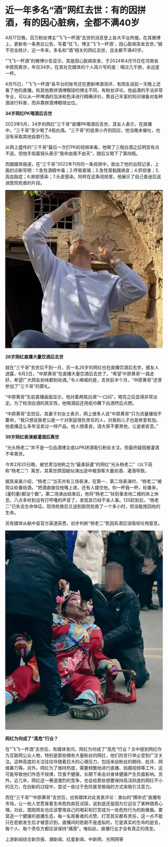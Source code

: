# 近一年多名“酒”网红去世：有的因拼酒，有的因心脏病，全都不满40岁

4月17日晚，百万粉丝博主“飞飞一杯酒”去世的消息登上各大平台热搜。在其微博上，更新有一条黑白公告，写着“任飞，博主‘飞飞一杯酒’，因心脏病突发去世。”据不完全统计，近一年来，多名和“酒”相关的网红去世，且全都不满40岁。

“飞飞一杯酒”的微博讣告显示，其是因心脏病突发，于2024年4月15日在河南省中医院离世，年仅34岁。在其社交媒体的个人简介写的是：喝过几千款，永远差一杯。

4月15日，“飞飞一杯酒”各平台的账号还在更新啤酒测评，有网友说前一天晚上还看了他的直播。和其他靠拼酒博眼球的博主不同，有粉丝评论，他品酒的手法非常专业，可以从一杯啤酒的泡沫和色泽进行精确评价，靠自己丰富的知识储备对各种酒进行科普，而非靠拼酒博眼球出位。

**34岁网红PK喝酒后去世**

2023年5月，34岁的网红“三千哥”直播PK喝酒后去世，其友人表示，在直播中，“三千哥”至少喝了4瓶白酒。“三千哥”的徒弟小齐则回应，他当晚未催吐，也没有采取其他自救行为。

从网上盛传的“三千哥”最后一次打PK的视频来看，他喝了三瓶白酒之后明显有点不适，但他手指着镜头表示“我命由我不由天”，随后又喝下了第四瓶。

而据媒体报道，在“三千哥”2022年11月的一条视频中，放出了他的出院记录，上面的诊断写明：1.急性酒精中毒；2.呼吸衰竭；3.急性胃黏膜病变；4.肝损害；5.高血脂症；6.肺部感染；7.头皮感染。同样在这条视频里，他展示了自己昏迷后送进医院抢救的片段。

![82434d248eae235182c24f53448efca0.jpg](https://raw.githubusercontent.com/qqhsx/qqnews_image/main/2024/04/18/近一年多名“酒”网红去世：有的因拼酒，有的因心脏病，全都不满40岁/82434d248eae235182c24f53448efca0.jpg)

**26岁网红直播大量饮酒后去世**

就在“三千哥”去世后不到一月，另一名26岁的网红也在直播饮酒后去世，据友人透露，6月2日，“中原黄哥”在直播大量饮酒后去世了。“希望‘中原黄哥’一路走好，希望广大网友劝啥都别劝酒。”令人唏嘘的是，去世前半个月，“中原黄哥”还曾参加了“三千哥”的葬礼。

“中原黄哥”生前直播画面显示，他对着两瓶白酒“一口闷”，喝完之后显得非常淡定。为了检测白酒的真实性，他喝酒前还用纸巾蘸下白酒然后点燃。

“中原黄哥”去世后，其妻子刘女士表示，网上很多人说“中原黄哥”只为流量赚钱不要命，“我只想说我老公是一个对家庭很负责任的人，对我和儿子也是疼爱有加。他直播这么多年没卖过一样产品。他人很善良，请大家不要黑他，让逝者安息。”

**39岁网红表演被灌酒后离世**

“光头杨老二”并不是一位品酒博主或以PK拼酒吸引粉丝关注，但最终疑因被灌酒不幸离世。

今年2月20日晚，被甘肃当地称之为“最美妖婆”的网红“光头杨老二”（以下简称“杨老二”）离世，其离世原因疑似演出途中被游客大量劝酒、灌酒导致。

据其亲属介绍，“杨老二”当天共有三场表演，在第一、第二场表演时，“杨老二”被观众轮番劝酒，“把酒直接往他嘴上递，还有人搂住他，你一杯我一杯，轮番来，(灌的量)都没个数”。第二场演出结束后，他将“杨老二”扶到事发地二楼的床上休息，八点多听到没有打呼噜的声音了，发现其已经不省人事。120赶到后，“杨老二”已失去生命体征。现场抢救后又送到医院抢救了一个多小时，但没能挽回他的生命。

另有媒体从榆中县官方渠道获悉，初步判断“杨老二”死因系酒后误吸呕吐物窒息。

![ed9f479c199a93d8a0f0666e806a3fbe.jpg](https://raw.githubusercontent.com/qqhsx/qqnews_image/main/2024/04/18/近一年多名“酒”网红去世：有的因拼酒，有的因心脏病，全都不满40岁/ed9f479c199a93d8a0f0666e806a3fbe.jpg)

**网红为何成了“高危”行业？**

在“飞飞一杯酒”去世后，有媒体发问，网红为何成了“高危”行业？文中提到网红作为互联网公众人物，特别是那些拥有大量粉丝的网红，他们的言行举止受到广泛关注。这种高度的关注往往伴随着巨大的心理压力，包括来自粉丝的期待、批评、网络暴力等。另外，网红为了维持热度，需要频繁地进行直播、拍摄视频等工作，这可能导致他们作息不规律，饮食不健康，长期下来会对身体健康产生负面影响。另外，近几年，网红这一赛道激烈的竞争，也会给那些想要保持高活跃度的网红不小的压力，在创新的过程中，尝试一些过于危险甚至极端的方式来吸引注意力。

而在“三千哥”“中原黄哥”去世后，也有媒体对此发表评论：类似的“搏命式”直播有市场，让一些人甘愿冒着生命危险疯狂试探，说到底还是因为它迎合了某种猎奇心理。对此，围观网友也应该警惕自己的喝彩和打赏成为一些危险行为的助推器。要营造一个健康的直播生态，每一名观看者的点赞、打赏其实都有责任，这一点不能只在悲剧发生后才被意识到。直播间的悲剧不是虚拟的，它是真实的生命的逝去，每个人、每个责任方都应该保持“痛感”。唯如此，直播行业才会有真正的改变。

上游新闻综合新京报、潮新闻、红星新闻、中新网、光明网等

